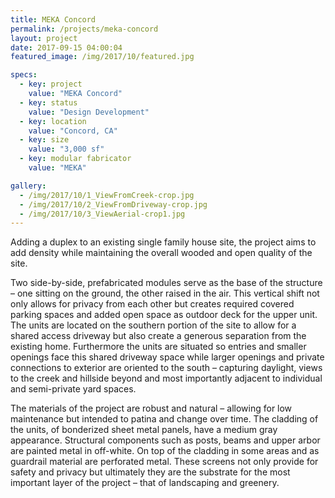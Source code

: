```yaml
---
title: MEKA Concord
permalink: /projects/meka-concord
layout: project
date: 2017-09-15 04:00:04
featured_image: /img/2017/10/featured.jpg

specs:
  - key: project
    value: "MEKA Concord"
  - key: status
    value: "Design Development"
  - key: location
    value: "Concord, CA"
  - key: size
    value: "3,000 sf"
  - key: modular fabricator
    value: "MEKA"

gallery:
  - /img/2017/10/1_ViewFromCreek-crop.jpg
  - /img/2017/10/2_ViewFromDriveway-crop.jpg
  - /img/2017/10/3_ViewAerial-crop1.jpg
---
```


Adding a duplex to an existing single family house site, the project aims to add density while maintaining the overall wooded and open quality of the site.

Two side-by-side, prefabricated modules serve as the base of the structure – one sitting on the ground, the other raised in the air. This vertical shift not only allows for privacy from each other but creates required covered parking spaces and added open space as outdoor deck for the upper unit. The units are located on the southern portion of the site to allow for a shared access driveway but also create a generous separation from the existing home. Furthermore the units are situated so entries and smaller openings face this shared driveway space while larger openings and private connections to exterior are oriented to the south – capturing daylight, views to the creek and hillside beyond and most importantly adjacent to individual and semi-private yard spaces.

The materials of the project are robust and natural – allowing for low maintenance but intended to patina and change over time. The cladding of the units, of bonderized sheet metal panels, have a medium gray appearance. Structural components such as posts, beams and upper arbor are painted metal in off-white. On top of the cladding in some areas and as guardrail material are perforated metal. These screens not only provide for safety and privacy but ultimately they are the substrate for the most important layer of the project – that of landscaping and greenery.
